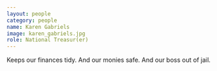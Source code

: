 ```yaml
---
layout: people
category: people
name: Karen Gabriels
image: karen_gabriels.jpg
role: National Treasur(er)
---
```


Keeps our finances tidy. And our monies safe. And our boss out of jail.